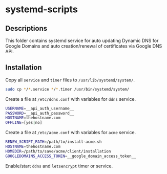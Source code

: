 # systemd-scripts

## Descriptions

This folder contains systemd service for auto updating Dynamic DNS for Google Domains and auto creation/renewal of certificates via Google DNS API.

## Installation

Copy all `service` and `timer` files to `/usr/lib/systemd/system/`.

```bash
sudo cp */*.service */*.timer /usr/bin/systemd/system/
```

Create a file at `/etc/ddns.conf` with variables for `ddns` service.

```bash
USERNAME=__api_auth_username__
PASSWORD=__api_auth_password__
HOSTNAME=thehostname.com
OFFLINE=[yes|no]
```

Create a file at `/etc/acme.conf` with variables for `acme` service.

```bash
RENEW_SCRIPT_PATH=/path/to/install-acme.sh
HOSTNAME=thehostname.com
HOMEDIR=/path/to/save/acme/client/installation
GOOGLEDOMAINS_ACCESS_TOKEN=__google_domain_access_token__
```

Enable/start `ddns` and `letsencrypt` timer or service.
